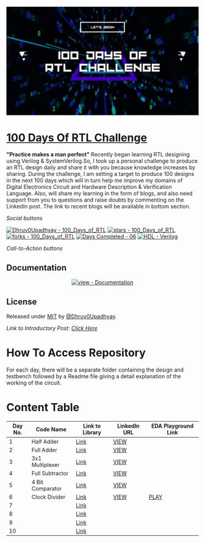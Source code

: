 [<img src="100 Days of.jpg" alt="Banner" style="height: fill;width: fill"/>](https://github.com/Dhruv0Upadhyay/100_Days_of_RTL)

# [100 Days Of RTL Challenge](https://github.com/Dhruv0Upadhyay/100_Days_of_RTL)
<b>"Practice makes a man perfect"</b>
Recently began learning RTL designing using Verilog & SystemVerilog.So, I took up a personal challenge to produce an RTL design daily and share it with you because knowledge increases by sharing. During the challenge, I am setting a target to produce 100 designs in the next 100 days which will in turn help me improve my domains of Digital Electronics Circuit and Hardware Description & Verification Language.
Also, will share my learning in the form of blogs, and also need support from you to questions and raise doubts by commenting on the LinkedIn post.
The link to recent blogs will be available in bottom section.

<i>Social buttons</i>

<a href="https://github.com/Dhruv0Upadhyay/100_Days_of_RTL" title="Go to GitHub repo"><img src="https://img.shields.io/static/v1?label=Dhruv0Upadhyay&message=100_DAYS_of_RTL&color=green&logo=github" alt="Dhruv0Upadhyay - 100_Days_of_RTL"></a>
<a href="https://github.com/Dhruv0Upadhyay/100_Days_of_RTL"><img src="https://img.shields.io/github/stars/Dhruv0Upadhyay/100_Days_of_RTL?style=social" alt="stars - 100_Days_of_RTL"></a>
<a href="https://github.com/Dhruv0Upadhyay/100_Days_of_RTL"><img src="https://img.shields.io/github/forks/Dhruv0Upadhyay/100_Days_of_RTL?style=social" alt="forks - 100_Days_of_RTL"></a>
<a href="https://github.com/Dhruv0Upadhyay/100_Days_of_RTL" title="Go to GitHub repo"><img src="https://img.shields.io/static/v1?label=Days Completed&message=06&color=blue" alt="Days Completed - 06"></a>
[![HDL - Verilog](https://img.shields.io/badge/HDL-Verilog-2ea44f)](https://)

<i>Call-to-Action buttons</i>

<div align="center">
</div>
<h2>Documentation</h2>
<div align="center">
<a href="/docs/" title="Go to project documentation"><img src="https://img.shields.io/badge/view-Documentation-blue?style=for-the-badge" alt="view - Documentation"></a>

</div>
<h2>License</h2>
Released under <a href="/LICENSE">MIT</a> by <a href="https://github.com/Dhruv0Upadhyay">@Dhruv0Upadhyay</a>.

*Link to Introductory Post:* _[Click Here](https://www.linkedin.com/posts/dhruv-upadhyay-_100daysofrtl-day1-rtldesign-activity-7055428686447001600-78Ck?utm_source=share&utm_medium=member_desktop)_

# How To Access Repository
For each day, there will be a separate folder containing the design and testbench followed by a Readme file giving a detail explanation of the working of the circuit.

# Content Table
|Day No.|Code Name|Link to Library|LinkedIn URL|EDA Playground Link|
|----|-----|-------|--------|----|
|1|Half Adder|[Link](/Day1)|[VIEW](https://www.linkedin.com/posts/dhruv-upadhyay-_github-dhruv0upadhyay100daysofrtl-activity-7055430036266377216-AWGm?utm_source=share&utm_medium=member_desktop)||
|2|Full Adder|[Link](/Day2)|[VIEW](https://www.linkedin.com/posts/dhruv-upadhyay-_100daysofrtl-day1-rtldesign-activity-7055927948805050368-awoi?utm_source=share&utm_medium=member_desktop)||
|3|3x1 Multiplexer|[Link](/Day3)|[VIEW](https://www.linkedin.com/posts/dhruv-upadhyay-_100daysofrtl-day3-rtldesign-activity-7056294106339115008-2m4k?utm_source=share&utm_medium=member_desktop)|| 
|4|Full Subtractor|[Link](/Day4)|[VIEW](https://www.linkedin.com/posts/dhruv-upadhyay-_100daysofrtl-day4-fullsubtractor-activity-7056759294993604608--ZpZ?utm_source=share&utm_medium=member_desktop)||
|5|4 Bit Comparator|[Link](/Day5)|[VIEW](https://www.linkedin.com/posts/dhruv-upadhyay-_100daysofrtl-day5-comparator-activity-7057690605115617280-X02L?utm_source=share&utm_medium=member_desktop)||
|6|Clock Divider|[Link](/Day6)|[VIEW](https://www.linkedin.com/posts/dhruv-upadhyay-_100daysofrtl-day5-comparator-activity-7058133301336711168-oVSD/?utm_source=share&utm_medium=member_desktop)|[PLAY](https://www.edaplayground.com/x/jHW_)|
|7||[Link](/Day7)||
|8||[Link](/Day8)||
|9||[Link](/Day9)||
|10||[Link](/Day10)|| 
